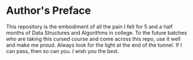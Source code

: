# Author's Preface

This repository is the embodiment of all the pain I felt for 5 and a half months of Data Structures and Algorithms in college. To the future batches who are taking this cursed course and come across this repo, use it well and make me proud. Always look for the light at the end of the tunnel. If I can pass, then so can you. I wish you the best.
